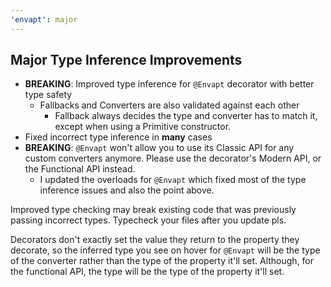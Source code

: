 ```yaml
---
'envapt': major
---
```


## Major Type Inference Improvements

- **BREAKING**: Improved type inference for `@Envapt` decorator with better type safety
  - Fallbacks and Converters are also validated against each other
    - Fallback always decides the type and converter has to match it, except when using a Primitive constructor.
- Fixed incorrect type inference in **many** cases
- **BREAKING**: `@Envapt` won't allow you to use its Classic API for any custom converters anymore. Please use the decorator's Modern API, or the Functional API instead.
  - I updated the overloads for `@Envapt` which fixed most of the type inference issues and also the point above.

Improved type checking may break existing code that was previously passing incorrect types. Typecheck your files after you update pls.

Decorators don't exactly set the value they return to the property they decorate, so the inferred type you see on hover for `@Envapt` will be the type of the converter rather than the type of the property it'll set. Although, for the functional API, the type will be the type of the property it'll set.
